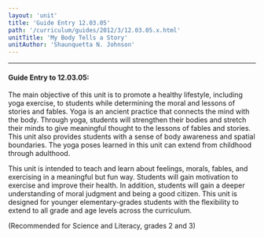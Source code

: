 ```yaml
---
layout: 'unit'
title: 'Guide Entry 12.03.05'
path: '/curriculum/guides/2012/3/12.03.05.x.html'
unitTitle: 'My Body Tells a Story'
unitAuthor: 'Shaunquetta N. Johnson'
---
```


<body>
<hr/>
 <h4>
  Guide Entry to 12.03.05:
 </h4>
 <p>
  The main objective of this unit is to promote a healthy lifestyle, including yoga exercise, to students while determining the moral and lessons of stories and fables. Yoga is an ancient practice that connects the mind with the body. Through yoga, students will strengthen their bodies and stretch their minds to give meaningful thought to the lessons of fables and stories.  This unit also provides students with a sense of body awareness and spatial boundaries. The yoga poses learned in this unit can extend from childhood through adulthood.
 </p>
<p>
  This unit is intended to teach and learn about feelings, morals, fables, and exercising in a meaningful but fun way. Students will gain motivation to exercise and improve their health.  In addition, students will gain a deeper understanding of moral judgment and being a good citizen.  This unit is designed for younger elementary-grades students with the flexibility to extend to all grade and age levels across the curriculum.
 </p>
<p>
  (Recommended for Science and Literacy, grades 2 and 3)
 </p>

</body>
